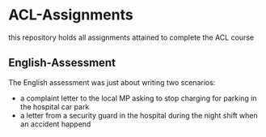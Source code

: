 # ACL-Assignments
this repository holds all assignments attained to complete the ACL course


English-Assessment
------

The English assessment was just about writing two scenarios:
* a complaint letter to the local MP asking to stop charging for parking in the hospital car park
* a letter from a security guard in the hospital during the night shift when an accident happend
